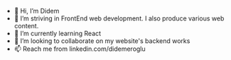 - 👋 Hi, I’m Didem
- 👀 I’m striving in FrontEnd web development. I also produce various web content.
- 🌱 I’m currently learning React
- 💞️ I’m looking to collaborate on my website's backend works
- 📫 Reach me from linkedin.com/didemeroglu

<!---
DidemEroglu/DidemEroglu is a ✨ special ✨ repository because its `README.md` (this file) appears on your GitHub profile.
You can click the Preview link to take a look at your changes.
--->
